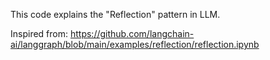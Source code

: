 This code explains the "Reflection" pattern in LLM.

Inspired from:
https://github.com/langchain-ai/langgraph/blob/main/examples/reflection/reflection.ipynb
